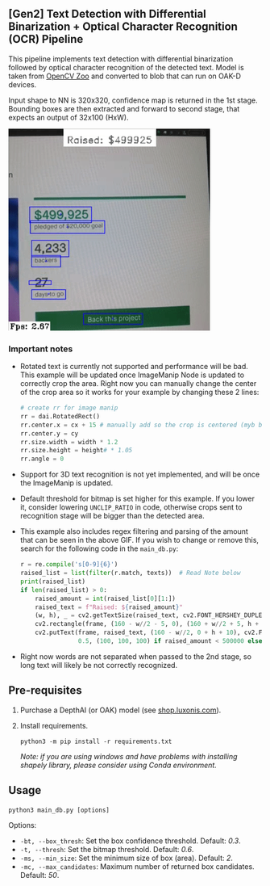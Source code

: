 ## [Gen2] Text Detection with Differential Binarization + Optical Character Recognition (OCR) Pipeline

This pipeline implements text detection with differential binarization followed by optical character recognition of the detected text. Model is taken from [OpenCV Zoo](https://github.com/opencv/opencv_zoo) and converted to blob that can run on OAK-D devices.

Input shape to NN is 320x320, confidence map is returned in the 1st stage. Bounding boxes are then extracted and forward to second stage, that expects an output of 32x100 (HxW).

![Example](imgs/example.gif)

### Important notes

* Rotated text is currently not supported and performance will be bad. This example will be updated once ImageManip Node is updated to correctly crop the area. Right now you can manually change the center of the crop area so it works for your example by changing these 2 lines:

  ```python
  # create rr for image manip
  rr = dai.RotatedRect()
  rr.center.x = cx + 15 # manually add so the crop is centered (myb bug in Manip)
  rr.center.y = cy
  rr.size.width = width * 1.2
  rr.size.height = height# * 1.05
  rr.angle = 0
  ```

* Support for 3D text recognition is not yet implemented, and will be once the ImageManip is updated.

* Default threshold for bitmap is set higher for this example. If you lower it, consider lowering `UNCLIP_RATIO` in code, otherwise crops sent to recognition stage will be bigger than the detected area.

* This example also includes regex filtering and parsing of the amount that can be seen in the above GIF. If you wish to change or remove this, search for the following code in the `main_db.py`:

    ```python
    r = re.compile('s[0-9]{6}')
    raised_list = list(filter(r.match, texts))  # Read Note below
    print(raised_list)
    if len(raised_list) > 0:
        raised_amount = int(raised_list[0][1:])
        raised_text = f"Raised: ${raised_amount}"
        (w, h), _ = cv2.getTextSize(raised_text, cv2.FONT_HERSHEY_DUPLEX, 0.5, 1)
        cv2.rectangle(frame, (160 - w//2 - 5, 0), (160 + w//2 + 5, h + 15), color_white, -1)
        cv2.putText(frame, raised_text, (160 - w//2, 0 + h + 10), cv2.FONT_HERSHEY_DUPLEX,
                    0.5, (100, 100, 100) if raised_amount < 500000 else (255, 0, 255))
	```

* Right now words are not separated when passed to the 2nd stage, so long text will likely be not correctly recognized.

## Pre-requisites

1. Purchase a DepthAI (or OAK) model (see [shop.luxonis.com](https://shop.luxonis.com/)).

3. Install requirements.
   ```
   python3 -m pip install -r requirements.txt
   ```
   *Note: if you are using windows and have problems with installing shapely library, please consider using Conda environment.*

## Usage

```
python3 main_db.py [options]
```

Options:

* `-bt, --box_thresh`: Set the box confidence threshold. Default: *0.3*.
* `-t, --thresh`: Set the bitmap threshold. Default: *0.6*.
* `-ms, --min_size`: Set the minimum size of box (area). Default: *2*.
* `-mc, --max_candidates`: Maximum number of returned box candidates. Default: *50*.


